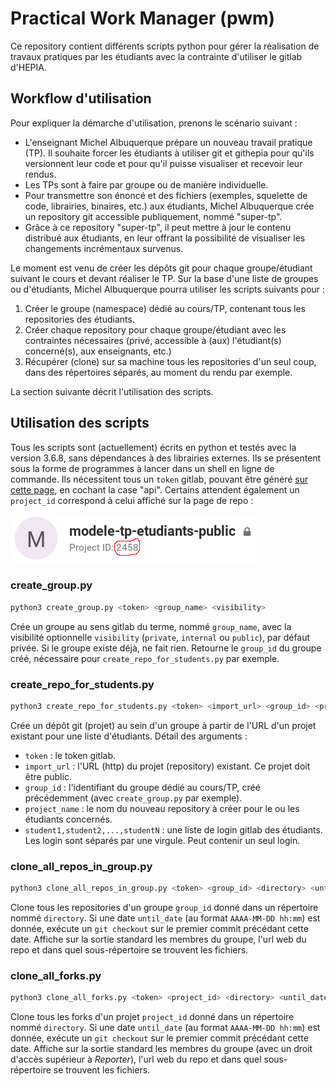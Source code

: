 # Practical Work Manager (pwm)

Ce repository contient différents scripts python pour gérer la réalisation de travaux pratiques par les étudiants avec la contrainte d'utiliser le gitlab d'HEPIA.

## Workflow d'utilisation
Pour expliquer la démarche d'utilisation, prenons le scénario suivant :
- L'enseignant Michel Albuquerque prépare un nouveau travail pratique (TP). Il souhaite forcer les étudiants à utiliser git et githepia pour qu'ils versionnent leur code et pour qu'il puisse visualiser et recevoir leur rendus.
- Les TPs sont à faire par groupe ou de manière individuelle.
- Pour transmettre son énoncé et des fichiers (exemples, squelette de code, librairies, binaires, etc.) aux étudiants, Michel Albuquerque crée un repository git accessible publiquement, nommé "super-tp".
- Grâce à ce repository "super-tp", il peut mettre à jour le contenu distribué aux étudiants, en leur offrant la possibilité de visualiser les changements incrémentaux survenus.

Le moment est venu de créer les dépôts git pour chaque groupe/étudiant suivant le cours et devant réaliser le TP. Sur la base d'une liste de groupes ou d'étudiants, Michel Albuquerque pourra utiliser les scripts suivants pour :
1. Créer le groupe (namespace) dédié au cours/TP, contenant tous les repositories des étudiants.
1. Créer chaque repository pour chaque groupe/étudiant avec les contraintes nécessaires (privé, accessible à (aux) l'étudiant(s) concerné(s), aux enseignants, etc.)
1. Récupérer (clone) sur sa machine tous les repositories d'un seul coup, dans des répertoires séparés, au moment du rendu par exemple.

La section suivante décrit l'utilisation des scripts.

## Utilisation des scripts

Tous les scripts sont (actuellement) écrits en python et testés avec la version 3.6.8, sans dépendances à des librairies externes. Ils se présentent sous la forme de programmes à lancer dans un shell en ligne de commande. Ils nécessitent tous un `token` gitlab, pouvant être généré [sur cette page](https://gitedu.hesge.ch/profile/personal_access_tokens), en cochant la case "api". Certains attendent également un `project_id` correspond à celui affiché sur la page de repo :

![image](doc/project_id.png)

### create_group.py
```bash
python3 create_group.py <token> <group_name> <visibility>
```
Crée un groupe au sens gitlab du terme, nommé `group_name`, avec la visibilité optionnelle `visibility` (`private`, `internal` ou `public`), par défaut privée. Si le groupe existe déjà, ne fait rien. Retourne le `group_id` du groupe créé, nécessaire pour `create_repo_for_students.py` par exemple.

### create_repo_for_students.py
```bash
python3 create_repo_for_students.py <token> <import_url> <group_id> <project_name> <student1,student2,...,studentN>
```
Crée un dépôt git (projet) au sein d'un groupe à partir de l'URL d'un projet existant pour une liste d'étudiants. Détail des arguments :
- `token` : le token gitlab.
- `import_url` : l'URL (http) du projet (repository) existant. Ce projet doit être public.
- `group_id` : l'identifiant du groupe dédié au cours/TP, créé précédemment (avec `create_group.py` par exemple).
- `project_name` : le nom du nouveau repository à créer pour le ou les étudiants concernés.
- `student1,student2,...,studentN` : une liste de login gitlab des étudiants. Les login sont séparés par une virgule. Peut contenir un seul login.

### clone_all_repos_in_group.py
```bash
python3 clone_all_repos_in_group.py <token> <group_id> <directory> <until_date>
```
Clone tous les repositories d'un groupe `group_id` donné dans un répertoire nommé `directory`. Si une date `until_date` (au format `AAAA-MM-DD hh:mm`) est donnée, exécute un `git checkout` sur le premier commit précédant cette date. Affiche sur la sortie standard les membres du groupe, l'url web du repo et dans quel sous-répertoire se trouvent les fichiers.

### clone_all_forks.py
```bash
python3 clone_all_forks.py <token> <project_id> <directory> <until_date>
```
Clone tous les forks d'un projet `project_id` donné dans un répertoire nommé `directory`. Si une date `until_date` (au format `AAAA-MM-DD hh:mm`) est donnée, exécute un `git checkout` sur le premier commit précédant cette date. Affiche sur la sortie standard les membres du groupe (avec un droit d'accès supérieur à *Reporter*), l'url web du repo et dans quel sous-répertoire se trouvent les fichiers.
